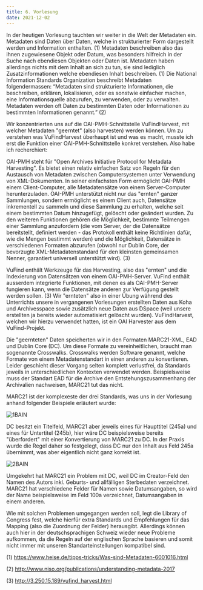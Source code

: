 ```yaml
---
title: 6. Vorlesung
date: 2021-12-02
---
```


In der heutigen Vorlesung tauchten wir weiter in die Welt der Metadaten ein. Metadaten sind Daten über Daten, welche in strukturierter Form dargestellt werden und Information enthalten. (1) Metadaten beschreiben also das ihnen zugewiesene Objekt oder Datum, was besonders hilfreich in der Suche nach ebendiesen Objekten oder Daten ist. Metadaten haben allerdings nichts mit dem Inhalt an sich zu tun, sie sind lediglich Zusatzinformationen welche ebendiesen Inhalt beschreiben. (1) 
Die National Information Standards Organization beschreibt Metadaten folgendermassen: 
“Metadaten sind strukturierte Informationen, die beschreiben, erklären, lokalisieren, oder es sonstwie einfacher machen, eine Informationsquelle abzurufen, zu verwenden, oder zu verwalten. Metadaten werden oft Daten zu bestimmten Daten oder Informationen zu bestimmten Informationen genannt.” (2) 

Wir konzentrierten uns auf die OAI-PMH-Schnittstelle VuFindHarvest, mit welcher Metadaten "geerntet" (also harvesten) werden können. Um zu verstehen was VuFindHarvest überhaupt ist und was es macht, musste ich erst die Funktion einer OAI-PMH-Schnittstelle konkret verstehen. Also habe ich recherchiert: 

OAI-PMH steht für "Open Archives Initiative Protocol for Metadata Harvesting". Es bietet einen relativ einfachen Satz von Regeln für den Austausch von Metadaten zwischen Computersystemen unter Verwendung von XML-Dokumenten. In seiner einfachsten Form ermöglicht OAI-PMH einem Client-Computer, alle Metadatensätze von einem Server-Computer herunterzuladen. OAI-PMH unterstützt nicht nur das "ernten" ganzer Sammlungen, sondern ermöglicht es einem Client auch, Datensätze inkrementell zu sammeln und diese Sammlung zu erhalten, welche seit einem bestimmten Datum hinzugefügt, gelöscht oder geändert wurden. Zu den weiteren Funktionen gehören die Möglichkeit, bestimmte Teilmengen einer Sammlung anzufordern (die vom Server, der die Datensätze bereitstellt, definiert werden - das Protokoll enthält keine Richtlinien dafür, wie die Mengen bestimmt werden) und die Möglichkeit, Datensätze in verschiedenen Formaten abzurufen (obwohl nur Dublin Core, der bevorzugte XML-Metadatenstandard für den kleinsten gemeinsamen Nenner, garantiert universell unterstützt wird). (3)

VuFind enthält Werkzeuge für das Harvesting, also das "ernten" und die Indexierung von Datensätzen von einem OAI-PMH-Server. VuFind enthält ausserdem integrierte Funktionen, mit denen es als OAI-PMH-Server fungieren kann, wenn die Datensätze anderen zur Verfügung gestellt werden sollen. (3) 
Wir "ernteten" also in einer Übung während des Unterrichts unsere in vergangenen Vorlesungen erstellten Daten aus Koha und Archivesspace sowie zusätzlich neue Daten aus DSpace (weil unsere erstellten ja bereits wieder automatisiert gelöscht wurden). VuFindHarvest, welchen wir hierzu verwendet hatten, ist ein OAI Harvester aus dem VuFind-Projekt. 

Die "geernteten" Daten speicherten wir in den Formaten MARC21-XML, EAD und Dublin Core (DC). Um diese Formate zu vereinheitlichen, braucht man sogenannte Crosswalks. Crosswalks werden Software genannt, welche Formate von einem Metadatenstandart in einen anderen zu konvertieren. Leider geschieht dieser Vorgang selten komplett verlustfrei, da Standards jeweils in unterschiedlichen Kontexten verwendet werden. Beispielsweise muss der Standart EAD für die Archive den Entstehungszusammenhang der Archivalien nachweisen, MARC21 tut das nicht. 

MARC21 ist der komplexeste der drei Standards, was uns in der Vorlesung anhand folgender Beispiele erläutert wurde: 

![1BAIN](https://user-images.githubusercontent.com/91533763/144589312-bed37dae-eee1-4780-b9ef-5a78067b6d1f.png)

DC besitzt ein Titelfeld, MARC21 aber jeweils eines für Haupttitel (245a) und eines für Untertitel (245b), hier wäre DC beispielsweise bereits "überfordert" mit einer Konvertierung von MARC21 zu DC. In der Praxis wurde die Regel daher so festgelegt, dass DC nur den Inhalt aus Feld 245a übernimmt, was aber eigentlich nicht ganz korrekt ist. 

![2BAIN](https://user-images.githubusercontent.com/91533763/144589388-83ef32ee-59cd-4fd4-9016-45e35655aef6.png)

Umgekehrt hat MARC21 ein Problem mit DC, weil DC im Creator-Feld den Namen des Autors inkl. Geburts- und allfälligen Sterbedaten verzeichnet. MARC21 hat verschiedene Felder für Namen sowie Datumsangaben, so wird der Name beispielsweise im Feld 100a verzeichnet, Datumsangaben in einem anderen. 

Wie mit solchen Problemen umgegangen werden soll, legt die Library of Congress fest, welche hierfür extra Standards und Empfehlungen für das Mapping (also die Zuordnung der Felder) herausgibt. Allerdings können auch hier in der deutschsprachigen Schweiz wieder neue Probleme aufkommen, da die Regeln auf der englischen Sprache basieren und somit nicht immer mit unseren Standarteinstellungen kompatibel sind. 


(1)	https://www.heise.de/tipps-tricks/Was-sind-Metadaten-6001016.html

(2)	http://www.niso.org/publications/understanding-metadata-2017 

(3)	http://3.250.15.189/vufind_harvest.html 






